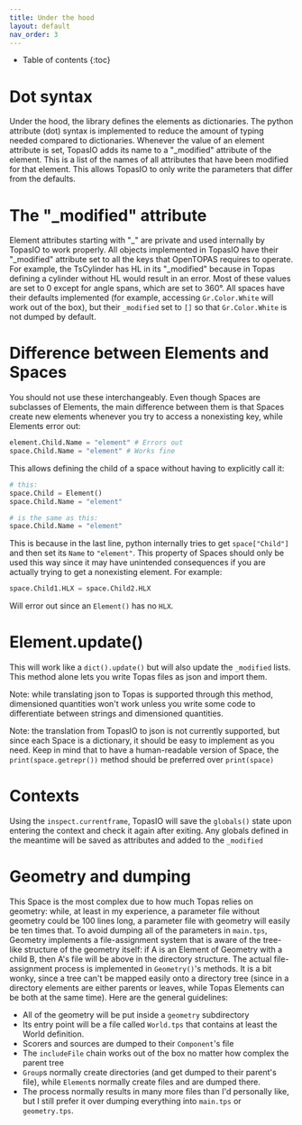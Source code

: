 ```yaml
---
title: Under the hood
layout: default
nav_order: 3
---
```


* Table of contents
{:toc}

# Dot syntax
Under the hood, the library defines the elements as dictionaries. The python attribute (dot) syntax is implemented to reduce the amount of typing needed compared to dictionaries. Whenever the value of an element attribute is set, TopasIO adds its name to a "_modified" attribute of the element. This is a list of the names of all attributes that have been modified for that element. This allows TopasIO to only write the parameters that differ from the defaults.

# The "_modified" attribute
Element attributes starting with "_" are private and used internally by TopasIO to work properly. All objects implemented in TopasIO have their "_modified" attribute set to all the keys that OpenTOPAS requires to operate. For example, the TsCylinder has HL in its "_modified" because in Topas defining a cylinder without HL would result in an error. Most of these values are set to 0 except for angle spans, which are set to 360°. All spaces have their defaults implemented (for example, accessing `Gr.Color.White` will work out of the box), but their `_modified` set to `[]` so that `Gr.Color.White` is not dumped by default.

# Difference between Elements and Spaces
You should not use these interchangeably. Even though Spaces are subclasses of Elements, the main difference between them is that Spaces create new elements whenever you try to access a nonexisting key, while Elements error out:

```python
element.Child.Name = "element" # Errors out
space.Child.Name = "element" # Works fine
```

This allows defining the child of a space without having to explicitly call it:

```python
# this:
space.Child = Element()
space.Child.Name = "element"

# is the same as this:
space.Child.Name = "element"
```

This is because in the last line, python internally tries to get `space["Child"]` and then set its `Name` to `"element"`. This property of Spaces should only be used this way since it may have unintended consequences if you are actually trying to get a nonexisting element. For example:

```python
space.Child1.HLX = space.Child2.HLX
```

Will error out since an `Element()` has no `HLX`.

# Element.update()

This will work like a `dict().update()` but will also update the `_modified` lists. This method alone lets you write Topas files as json and import them.

Note: while translating json to Topas is supported through this method, dimensioned quantities won't work unless you write some code to differentiate between strings and dimensioned quantities.

Note: the translation from TopasIO to json is not currently supported, but since each Space is a dictionary, it should be easy to implement as you need. Keep in mind that to have a human-readable version of Space, the `print(space.getrepr())` method should be preferred over `print(space)`

# Contexts

Using the `inspect.currentframe`, TopasIO will save the `globals()` state upon entering the context and check it again after exiting. Any globals defined in the meantime will be saved as attributes and added to the `_modified`


# Geometry and dumping

This Space is the most complex due to how much Topas relies on geometry: while, at least in my experience, a parameter file without geometry could be 100 lines long, a parameter file with geometry will easily be ten times that. To avoid dumping all of the parameters in `main.tps`, Geometry implements a file-assignment system that is aware of the tree-like structure of the geometry itself: if A is an Element of Geometry with a child B, then A's file will be above in the directory structure. The actual file-assignment process is implemented in `Geometry()`'s methods. It is a bit wonky, since a tree can't be mapped easily onto a directory tree (since in a directory elements are either parents or leaves, while Topas Elements can be both at the same time). Here are the general guidelines:

- All of the geometry will be put inside a `geometry` subdirectory
- Its entry point will be a file called `World.tps` that contains at least the World definition.
- Scorers and sources are dumped to their `Component`'s file
- The `includeFile` chain works out of the box no matter how complex the parent tree
- `Group`s normally create directories (and get dumped to their parent's file), while `Element`s normally create files and are dumped there.
- The process normally results in many more files than I'd personally like, but I still prefer it over dumping everything into `main.tps` or `geometry.tps`.
